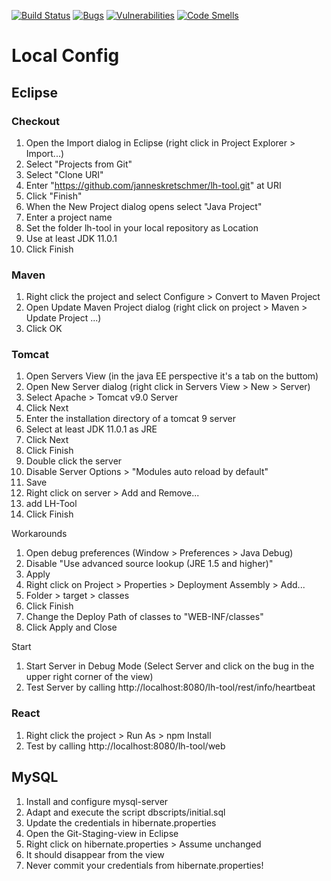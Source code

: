 [![Build Status](https://travis-ci.org/janneskretschmer/lh-tool.svg?branch=master)](https://travis-ci.org/janneskretschmer/lh-tool)
[![Bugs](https://sonarcloud.io/api/project_badges/measure?project=lh-tool&metric=bugs)](https://sonarcloud.io/dashboard?id=lh-tool)
[![Vulnerabilities](https://sonarcloud.io/api/project_badges/measure?project=lh-tool&metric=vulnerabilities)](https://sonarcloud.io/dashboard?id=lh-tool)
[![Code Smells](https://sonarcloud.io/api/project_badges/measure?project=lh-tool&metric=code_smells)](https://sonarcloud.io/dashboard?id=lh-tool)
# Local Config
## Eclipse
### Checkout
1. Open the Import dialog in Eclipse (right click in Project Explorer > Import...)
2. Select "Projects from Git"
3. Select "Clone URI"
4. Enter "https://github.com/janneskretschmer/lh-tool.git" at URI
5. Click "Finish"
6. When the New Project dialog opens select "Java Project"
7. Enter a project name
8. Set the folder lh-tool in your local repository as Location
9. Use at least JDK 11.0.1
10. Click Finish

### Maven
1. Right click the project and select Configure > Convert to Maven Project
2. Open Update Maven Project dialog (right click on project > Maven > Update Project ...)
3. Click OK

### Tomcat
1. Open Servers View (in the java EE perspective it's a tab on the buttom)
2. Open New Server dialog (right click in Servers View > New > Server)
3. Select Apache > Tomcat v9.0 Server
4. Click Next
5. Enter the installation directory of a tomcat 9 server
6. Select at least JDK 11.0.1 as JRE
7. Click Next
8. Click Finish
9. Double click the server
10. Disable Server Options > "Modules auto reload by default"
11. Save
12. Right click on server > Add and Remove...
13. add LH-Tool
14. Click Finish

Workarounds
1. Open debug preferences (Window > Preferences > Java Debug)
2. Disable "Use advanced source lookup (JRE 1.5 and higher)"
3. Apply
4. Right click on Project > Properties > Deployment Assembly > Add...
5. Folder > target > classes
6. Click Finish
7. Change the Deploy Path of classes to "WEB-INF/classes"
8. Click Apply and Close

Start
1. Start Server in Debug Mode (Select Server and click on the bug in the upper right corner of the view)
2. Test Server by calling http://localhost:8080/lh-tool/rest/info/heartbeat

### React
1. Right click the project > Run As > npm Install
2. Test by calling http://localhost:8080/lh-tool/web

## MySQL
1. Install and configure mysql-server
2. Adapt and execute the script dbscripts/initial.sql
3. Update the credentials in hibernate.properties
4. Open the Git-Staging-view in Eclipse
5. Right click on hibernate.properties > Assume unchanged
6. It should disappear from the view
7. Never commit your credentials from hibernate.properties!
